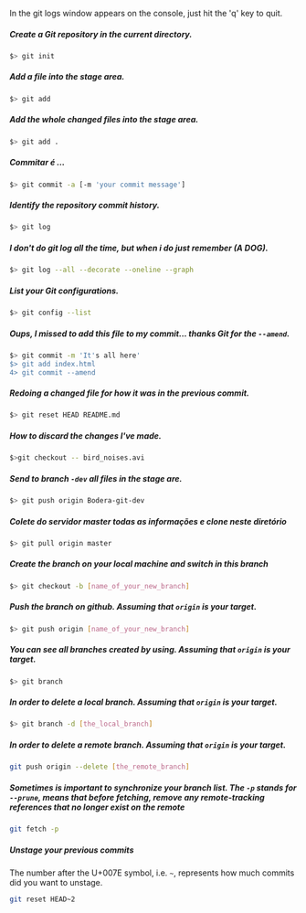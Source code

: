 In the git logs window appears on the console, just hit the 'q' key to quit.

##### Create a Git repository in the current directory.
```bash
$> git init
```
 
##### Add a file into the stage area.
```bash
$> git add
``` 
##### Add the whole changed files into the stage area.
```bash
$> git add .
```
 
##### Commitar é ...
```bash
$> git commit -a [-m 'your commit message']
```

##### Identify the repository commit history.
```bash
$> git log
```

##### I don't do git log all the time, but when i do just remember (A DOG).
```bash
$> git log --all --decorate --oneline --graph
```

##### List your Git configurations.
```bash
$> git config --list
```

##### Oups, I missed to add this file to my commit... thanks Git for the `--amend`.
```bash
$> git commit -m 'It's all here'
$> git add index.html
4> git commit --amend
```

##### Redoing a changed file for how it was in the previous commit.
```bash
$> git reset HEAD README.md
```

##### How to discard the changes I've made.
```bash
$>git checkout -- bird_noises.avi
```

##### Send to branch `-dev` all files in the stage are.
```bash
$> git push origin Bodera-git-dev 
```

##### Colete do servidor master todas as informações e clone neste diretório
```bash
$> git pull origin master
```

##### Create the branch on your local machine and switch in this branch
```bash
$> git checkout -b [name_of_your_new_branch]
```

##### Push the branch on github. Assuming that `origin` is your target.
```bash
$> git push origin [name_of_your_new_branch]
```

##### You can see all branches created by using. Assuming that `origin` is your target.
```bash
$> git branch
```

##### In order to delete a __local__ branch. Assuming that `origin` is your target.
```bash
$> git branch -d [the_local_branch]
```

##### In order to delete a __remote__ branch. Assuming that `origin` is your target.
```bash
git push origin --delete [the_remote_branch]
```

##### Sometimes is important to synchronize your branch list. The `-p` stands for `--prune`, means that before fetching, remove any remote-tracking references that no longer exist on the remote
```bash
git fetch -p
```

##### Unstage your previous commits
The number after the U+007E symbol, i.e. `~`, represents how much commits did you want to unstage.
```bash
git reset HEAD~2
```
